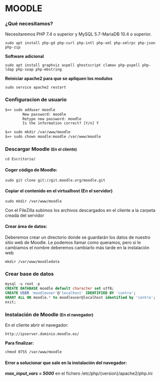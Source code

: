 # MOODLE

### ¿Qué necesitamos?

Necesitaremos PHP 7.4 o superior y  MySQL 5.7-MariaDB 10.4 o superior.


`sudo apt install php-gd php-curl php-intl php-xml php-xmlrpc php-json php-zip`

**Software adicional**

``
sudo apt install graphviz aspell ghostscript clamav php-pspell php-ldap php-soap php-mbstring
``

**Reiniciar apache2 para que se apliquen los modulos**

`sudo service apache2 restart`

### Configuracion de usuario

```apache
$=> sudo adduser moodle
        New password: moodle
        Retype new password: moodle
        Is the information correct? [Y/n] Y
```

```apache
$=> sudo mkdir /var/www/moodle
$=> sudo chown moodle:moodle /var/www/moodle
```

### Descargar Moodle <span style="font-size: small;"> (En el cliente) </span>

```
cd Escritorio/
```

#### **Coger código de Moodle:**

```
sudo git clone git://git.moodle.org/moodle.git
```

#### **Copiar el contenido en el virtualhost** (En el servidor)

```
sudo mkdir /var/www/moodle
```
Con el FileZilla subimos los archivos descargados en el cliente a la carpeta creada del servidor

#### **Crear área de datos:**
Deberemos crear un directorio donde se guardarán los datos de nuestro sitio web de Moodle. Le podemos llamar como queramos, pero si le cambiamos el nombre deberemos cambiarlo más tarde en la instalación web

```
mkdir /var/www/moodledata
```

### Crear base de datos

```SQL
mysql -u root -p
CREATE DATABASE moodle default character set utf8;
CREATE USER 'moodleuser'@'localhost' IDENTIFIED BY 'contra';
GRANT ALL ON moodle.* to moodleuser@localhost identified by 'contra';
exit;
```
### Instalación de Moodle <span style="font-size: small;"> (En el navegador) </span>

En el cliente abrir el navegador:

`
http://ipserver.dominio.moodle.es/
`

**Para finalizar:**

```
chmod 0755 /var/www/moodle
```

#### Error a solucionar que sale en la instalación del navegador:

***max_input_vars = 5000*** en el fichero /etc/php/{version}/apache2/php.ini